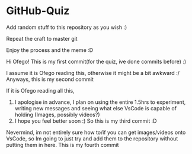 # GitHub-Quiz

Add random stuff to this repository as you wish :) 

Repeat the craft to master git 



Enjoy the process and the meme :D

Hi Ofego!
This is my first commit(for the quiz, ive done commits before) :)

I assume it is Ofego reading this, otherwise it might be a bit awkward :/
Anyways, this is my second commit

If it is Ofego reading all this, 
1. I apologise in advance, I plan on using the entire 1.5hrs to experiment, writing new messages and seeing what else VsCode is capable of holding (Images, possibly videos?)
2. I hope you feel better soon :)
So this is my third commit :D

Nevermind, im not entirely sure how to/if you can get images/videos onto VsCode, so Im going to just try and add them to the repository without putting them in here. 
This is my fourth commit

​​​​​​​